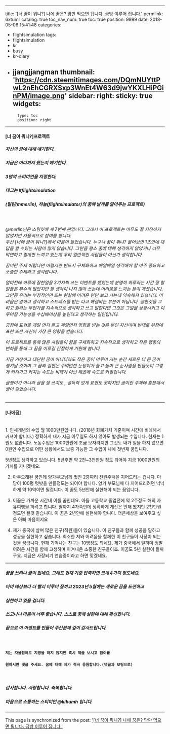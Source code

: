 
---
title: '[너 꿈이 뭐니?] 나에 꿈은?  맘만 먹으면 됩니다. 금방 이루어 집니다.'
permlink: 6xtumr
catalog: true
toc_nav_num: true
toc: true
position: 9999
date: 2018-05-06 15:41:48
categories:
- flightsimulation
tags:
- flightsimulation
- kr
- busy
- kr-diary
- jjangjjangman
thumbnail: 'https://cdn.steemitimages.com/DQmNUYttPwL2nEhCGRXSxp3WnEt4W63d9jwYKXLHiPGinPM/image.png'
sidebar:
    right:
        sticky: true
widgets:
    -
        type: toc
        position: right
---


#### [너 꿈이 뭐니?]프로젝트
##### 자신의 꿈에 대해 얘기한다.
##### 지금은 어디까지 왔는지 얘기한다.
##### 3명의 스티미언을 지정한다.
##### 태그는 #flightsimulation
##### (멀린(mmerlin), 하늘(flightsimulator)의 꿈에 날개를 달아주는 프로젝트)
<br>
<h6> @merlin님은 스팀잇에 제 7번째 팬입니다. 
그래서 이 프로젝트는 아무도 절 지정하지 않았지만 자율적으로 참여를 합니다.
<br> 
우선 [너에 꿈이 뭐니?]에서 마음이 들었습니다. 
누구나 꿈이 뭐냐? 물어보면 1초안에  대답을 할 수있는  사람이 많지 않습니다.
그만큼 평소 꿈에 대해 생각하지 않았거나 너무 막연하고 멀게만 느끼고 있는게
우리 일반적인 사람들이 아닌가 생각합니다.

꿈이란 주제 어렵다면 어렵지만 반드시 구체화하고 매일매일 생각해야 할
아주 중요하고 소중한 주제라고 생각랍니다.

얼마전에 하루에 잘한일을 3가지씩 쓰는 이벤트를 했었는데
분명히 하루라는 시간 잘 할 일들은 무수히 많았지만 잘 생각이
나지 않아 쓰는데 어려움을 느끼는 분이 계셨습니다.
<br>
그만큼 우리는 부정적인면 또는 현실에 어려운 면만 보고 사는데
익숙해져 있습니다. 어려움은 말하고 생각하고 스트레스를 받는 다고
해결되는 부분이 아닙니다. 잘한것을 그리고 원하는 무언가를
지속적으로 생각하고 쓰고 말한다면 그것은 그일을 성장시키고 
이루어질 가능성을 수십배이상을 높인다고 생각하는 일인입니다.

긍정에 표현을 제일 먼저 듣고 제일먼저 영향을 받는 것은
본인 자신이며 반대로 부정에 표현 또한 자신이 가장 큰 영향을 받습니다.

이 프로젝트를 통해 많은 사람들이 꿈을 구체화하고 지속적으로 생각하고
작은 행동의 변화를 통해 그 꿈을 이루길 간절하게 기원해 봅니다.

지금 거창하고 대단한 꿈이 아니더라도 작은 꿈이 이루어 지는 순간
새로운 더 큰 꿈이 생겨날 것이며 그 꿈의 실현은 주먹만한  눈덩이가 돌고
돌며 큰 눈사람을 만들듯이 그렇게 커져가고 커지는 속도는 비례가 아닌 
제곱에 속도로 커질겁니다. 

글쟁이가 아니라 글을 잘 쓰지도 , 설득력 있게  표현도 못하지만 꿈이란 주제에
흥분해서 썰이 길었습니다. </h6>

-----
#### [나에꿈]
<br>
1. 인세개념의 수입 월 1000만원입니다. 
    (2018년 화폐가치 기준이며 시간에 비례해서 커져야 합니다.)  
   정확하게 내가 지금 아무일도 하지  않아도 발생되는 수입니다. 
   현재는 1원도 없습니다.  노동수입은 1000만원에 조금 모자라지만 그것도
   내가 일을 하지 않으면 0원인 수입으로 어떤 상황에서도 보증 가능한 
   그 수입이 나에 첫번재 꿈입니다.

   5년정도 생각하고 있습니다. 5년후면 약 2천~3천만원 정도 되어야
   지금 1000만원의 가치를 지니겠네요. 

2. 아주오래된 꿈인데 양가부모님께 멋진 2층짜리 전원주택을 지어드리는 겁니다.
    마당이 100평 텃밧을 만들정도는 되어야 합니다. 
    양가 부모님께 다 지어드리려면 넉넉하게 약 10억이면 될겁니다.
    이 꿈도 5년안에 실현해야 되는 꿈입니다.

3. 이꿈은  가까운 시간내 이룰  꿈인데요. 
    아들 고등학교 졸업전에 약 2주정도 해외 자유여행을 하려고 합니다. 
    딸까지 4가족인데 정확하게 계산은 안해 봤지만 2천만원정도면 될것 같습니다.
    이 꿈은 2년안에 실현해야 합니다. 더큰세상을 보여주고 싶은 아빠 마음이지요

4. 제가 중국에 살며 많은 친구(직원)들이 있습니다. 
   이 친구들과 함께 성공을 말하고 성공을 실현하고 싶습니다.
   최소한 저와 어려움을 함께한 이 친구들이 사장이 되는 것을 꿈굽니다.
   현재 기억나는 친구는 10명정도 되네요. 
   제가 중국에서 일하며 정말 어려운 시간을 함께 고생하며 이겨내온 소중한 친구들이죠.
   이꿈도 5년 실현이 될꺼구요. 지금은 사장되기 연습중이라고 하면 맞겠네요.
---
##### 꿈을 쓰려니 끝이 없네요. 그래도 현재 기준 압축하면 크게 4가지 정도네요.
##### 아마 예상보다 더 빨리 이루어 질꺼고 2023년 5월에는 새로운 꿈을 도전하고
##### 실현하고 있을 겁니다. 

##### 쓰고나니 마음이 너무 좋습니다. 스스로 꿈에 실현애 대해 확신합니다.
##### 끝으로 이 이벤트를 만들어 주신분께 깊이 감사드립니다.
<br>

####  `저는 자율참여로 지명을 하지 않지만 혹시 제글 보시고 참여를` 
#### `원하시면 댓글 주세요. 꿈에 대해 제가 적극 응원합니다.(댓글과 보팅으로)`
<br>


##### 감사합니다. 사랑합니다. 축복합니다.   
##### 마음으로 소통하는 스티미언 @kibumh 입니다.

- - -

This page is synchronized from the post: ['[너 꿈이 뭐니?] 나에 꿈은?  맘만 먹으면 됩니다. 금방 이루어 집니다.'](https://steemit.com/@kibumh/6xtumr)

